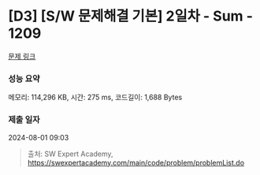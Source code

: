 # [D3] [S/W 문제해결 기본] 2일차 - Sum - 1209 

[문제 링크](https://swexpertacademy.com/main/code/problem/problemDetail.do?contestProbId=AV13_BWKACUCFAYh) 

### 성능 요약

메모리: 114,296 KB, 시간: 275 ms, 코드길이: 1,688 Bytes

### 제출 일자

2024-08-01 09:03



> 출처: SW Expert Academy, https://swexpertacademy.com/main/code/problem/problemList.do